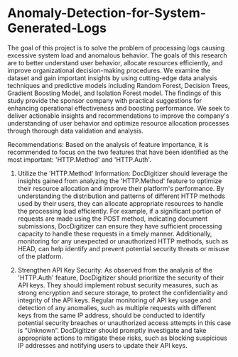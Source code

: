 # Anomaly-Detection-for-System-Generated-Logs
The goal of this project is to solve the problem of processing logs causing excessive system load and anomalous behavior. The goals of this research are to better understand user behavior, allocate resources efficiently, and improve organizational decision-making procedures. We examine the dataset and gain important insights by using cutting-edge data analysis techniques and predictive models including Random Forest, Decision Trees, Gradient Boosting Model, and Isolation Forest model. The findings of this study provide the sponsor company with practical suggestions for enhancing operational effectiveness and boosting performance. We seek to deliver actionable insights and recommendations to improve the company's understanding of user behavior and optimize resource allocation processes through thorough data validation and analysis.

Recommendations:
Based on the analysis of feature importance, it is recommended to focus on the two features that have been identified as the most important: 'HTTP.Method' and 'HTTP.Auth'.
1. Utilize the 'HTTP.Method' Information: DocDigitizer should leverage the insights gained from analyzing the 'HTTP.Method' feature to optimize their resource allocation and improve their platform's performance. By understanding the distribution and patterns of different HTTP methods used by their users, they can allocate appropriate resources to handle the processing load efficiently. For example, if a significant portion of requests are made using the POST method, indicating document submissions, DocDigitizer can ensure they have sufficient processing capacity to handle these requests in a timely manner. Additionally, monitoring for any unexpected or unauthorized HTTP methods, such as HEAD, can help identify and prevent potential security threats or misuse of the platform.

2. Strengthen API Key Security: As observed from the analysis of the 'HTTP.Auth' feature, DocDigitizer should prioritize the security of their API keys. They should implement robust security measures, such as strong encryption and secure storage, to protect the confidentiality and integrity of the API keys. Regular monitoring of API key usage and detection of any anomalies, such as multiple requests with different keys from the same IP address, should be conducted to identify potential security breaches or unauthorized access attempts in this case is “Unknown”. DocDigitizer should promptly investigate and take appropriate actions to mitigate these risks, such as blocking suspicious IP addresses and notifying users to update their API keys.

